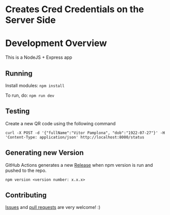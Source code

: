 # Creates Cred Credentials on the Server Side
# Development Overview

This is a NodeJS + Express app

## Running

Install modules:
`npm install`

To run, do:
`npm run dev`

## Testing 

Create a new QR code using the following command

`curl -X POST -d '{"fullName":"Vitor Pamplona", "dob":"1922-07-27"}' -H 'Content-Type: application/json' http://localhost:8000/status`


## Generating new Version

GitHub Actions generates a new [Release](https://github.com/Path-Check/cred-service/releases) when npm version is run and pushed to the repo.

```
npm version <version number: x.x.x>
```

## Contributing

[Issues](https://github.com/Path-Check/cred-service/issues) and [pull requests](https://github.com/Path-Check/cred-service/pulls) are very welcome! :)

